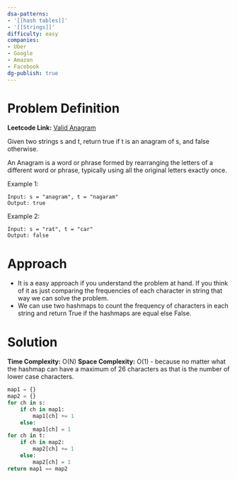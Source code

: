 ```yaml
---
dsa-patterns: 
- '[[hash tables]]'
- '[[Strings]]'
difficulty: easy
companies: 
- Uber
- Google
- Amazon
- Facebook
dg-publish: true
---
```

# Problem Definition

**Leetcode Link:** [Valid Anagram](https://leetcode.com/problems/valid-anagram/description/)

Given two strings s and t, return true if t is an anagram of s, and false otherwise.

An Anagram is a word or phrase formed by rearranging the letters of a different word or phrase, typically using all the original letters exactly once.

Example 1:
```
Input: s = "anagram", t = "nagaram"
Output: true
```

Example 2:
```
Input: s = "rat", t = "car"
Output: false
```

# Approach

- It is a easy approach if you understand the problem at hand. If you think of it as just comparing the frequencies of each character in string that way we can solve the problem.
- We can use two hashmaps to count the frequency of characters in each string and return True if the hashmaps are equal else False.

# Solution

**Time Complexity:** O(N)
**Space Complexity:** O(1) - because no matter what the hashmap can have a maximum of 26 characters as that is the number of lower case characters.

```python
map1 = {}
map2 = {}
for ch in s:
    if ch in map1:
        map1[ch] += 1
    else:
        map1[ch] = 1
for ch in t:
    if ch in map2:
        map2[ch] += 1
    else:
        map2[ch] = 1
return map1 == map2
```
